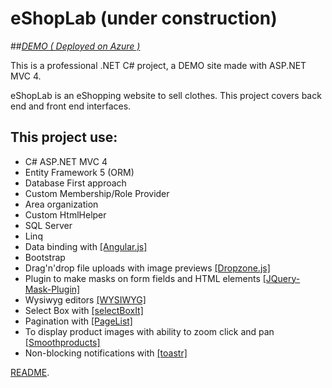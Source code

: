 # eShopLab (under construction)

##[*DEMO ( Deployed on Azure )*](http://eshoplab.azurewebsites.net/)

This is a professional .NET C# project, a DEMO site made with ASP.NET MVC 4.

eShopLab is an eShopping website to sell clothes. This project covers back end and front end interfaces.

## This project use:
-	C# ASP.NET MVC 4
-	Entity Framework 5 (ORM)
-	Database First approach
-	Custom Membership/Role Provider
-	Area organization
-	Custom HtmlHelper
-	SQL Server
-	Linq
-	Data binding with [[Angular.js]](https://angularjs.org/)
-	Bootstrap
-	Drag'n'drop file uploads with image previews [[Dropzone.js]](http://www.dropzonejs.com)
-	Plugin to make masks on form fields and HTML elements [[JQuery-Mask-Plugin]](https://github.com/igorescobar/jQuery-Mask-Plugin)
-	Wysiwyg editors [[WYSIWYG]](https://github.com/schnawel007/bootstrap3-wysihtml5)
-	Select Box with [[selectBoxIt]](https://github.com/gfranko/jquery.selectBoxIt.js)
-	Pagination with [[PageList]](https://github.com/TroyGoode/PagedList)
-	To display product images with ability to zoom click and pan [[Smoothproducts]](https://github.com/kthornbloom/Smoothproducts)
-	Non-blocking notifications with [[toastr]](https://github.com/CodeSeven/toastr)


[README](https://github.com/amorel/eShopLab).





